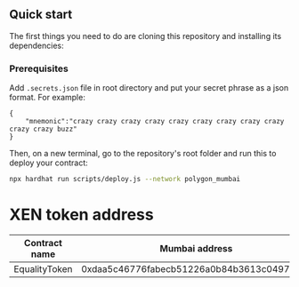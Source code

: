 ## Quick start
The first things you need to do are cloning this repository and installing its
dependencies:


### Prerequisites
Add `.secrets.json` file in root directory and put your secret phrase as a json format. For example:
```
{
    "mnemonic":"crazy crazy crazy crazy crazy crazy crazy crazy crazy crazy crazy buzz"
}
```

Then, on a new terminal, go to the repository's root folder and run this to
deploy your contract:

```sh
npx hardhat run scripts/deploy.js --network polygon_mumbai
```

# XEN token address 

| Contract name            | Mumbai address|  
| ------------------------ | -------------------|
| EqualityToken                | 0xdaa5c46776fabecb51226a0b84b3613c04976abe|